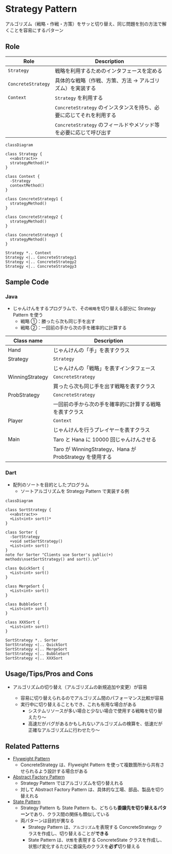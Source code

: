 # Strategy Pattern

アルゴリズム（戦略・作戦・方策）をサッと切り替え、同じ問題を別の方法で解くことを容易にするパターン

## Role

| Role               | Description                                                         |
| ------------------ | ------------------------------------------------------------------- |
| `Strategy`         | 戦略を利用するためのインタフェースを定める                          |
| `ConcreteStrategy` | 具体的な戦略（作戦、方策、方法 → アルゴリズム）を実装する           |
| `Context`          | `Strategy` を利用する                                               |
|                    | `ConcreteStrategy` のインスタンスを持ち、必要に応じてそれを利用する |
|                    | `ConcreteStrategy` のフィールドやメソッド等を必要に応じて呼び出す   |

```mermaid
classDiagram

class Strategy {
  <<abstract>>
  strategyMethod()*
}

class Context {
  -Strategy
  contextMethod()
}

class ConcreteStrategy1 {
  strategyMethod()
}

class ConcreteStrategy2 {
  strategyMethod()
}

class ConcreteStrategy3 {
  strategyMethod()
}

Strategy *.. Context
Strategy <|.. ConcreteStrategy1
Strategy <|.. ConcreteStrategy2
Strategy <|.. ConcreteStrategy3
```

## Sample Code

### Java

- じゃんけんをするプログラムで、その`戦略`を切り替える部分に Strategy Pattern を使う
  - 戦略 ①：勝ったら次も同じ手を出す
  - 戦略 ②：一回前の手から次の手を確率的に計算する

| Class name      | Description                                              |
| --------------- | -------------------------------------------------------- |
| Hand            | じゃんけんの「手」を表すクラス                           |
| Strategy        | `Strategy`                                               |
|                 | じゃんけんの「戦略」を表すインタフェース                 |
| WinningStrategy | `ConcreteStrategy`                                       |
|                 | 買ったら次も同じ手を出す戦略を表すクラス                 |
| ProbStrategy    | `ConcreteStrategy`                                       |
|                 | 一回前の手から次の手を確率的に計算する戦略を表すクラス   |
| Player          | `Context`                                                |
|                 | じゃんけんを行うプレイヤーを表すクラス                   |
| Main            | Taro と Hana に 10000 回じゃんけんさせる                 |
|                 | Taro が WinningStrategy、Hana が ProbStrategy を使用する |

### Dart

- 配列のソートを目的としたプログラム
  - ソートアルゴリズムを Strategy Pattern で実装する例

```mermaid
classDiagram

class SortStrategy {
  <<abstract>>
  +List<int> sort()*
}

class Sorter {
  -SortStrategy
  +void setSortStrategy()
  +List<int> sort()
}
note for Sorter "Clients use Sorter's public(+) methods\nsetSortStrategy() and sort().\n"

class QuickSort {
  +List<int> sort()
}

class MergeSort {
  +List<int> sort()
}

class BubbleSort {
  +List<int> sort()
}

class XXXSort {
  +List<int> sort()
}

SortStrategy *.. Sorter
SortStrategy <|.. QuickSort
SortStrategy <|.. MergeSort
SortStrategy <|.. BubbleSort
SortStrategy <|.. XXXSort
```

## Usage/Tips/Pros and Cons

- アルゴリズムの切り替え（アルゴリズムの新規追加や変更）が容易

  - 容易に切り替えられるのでアルゴリズム間のパフォーマンス比較が容易
  - 実行中に切り替えることもでき、これも有用な場合がある
    - システムリソースが多い場合と少ない場合で使用する戦略を切り替えたり〜
    - 高速だがバグがあるかもしれないアルゴリズムの検算を、低速だが正確なアルゴリズムに行わせたり〜

## Related Patterns

- [Flyweight Pattern](../20-flyweight-pattern/)
  - ConcreteStrategy は、Flyweight Pattern を使って複数箇所から共有させられるよう設計する場合がある
- [Abstract Factory Pattern](../08-abstract-factory-pattern/)
  - Strategy Pattern ではアルゴリズムを切り替えれる
  - 対して Abstract Factory Pattern は、具体的な工場、部品、製品を切り替えれる
- [State Pattern](../19-state-pattern/)
  - Strategy Pattern も State Pattern も、どちらも**委譲先を切り替えるパターン**であり、クラス間の関係も類似している
  - 両パターンは目的が異なる
    - Strategy Pattern は、`アルゴリズム`を表現する ConcreteStrategy クラスを作成し、切り替えることが**できる**
    - State Pattern は、`状態`を表現する ConcreteState クラスを作成し、状態げ変化するたびに委譲先のクラスを**必ず**切り替える
